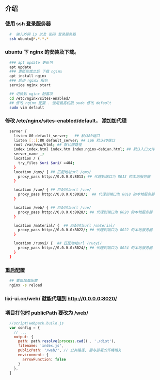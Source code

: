## 介绍

### 使用 ssh 登录服务器

```sh
  #  输入外网 ip 以及 密码 登录服务器
  ssh ubuntu@*.*.*.*
```

### ubuntu 下 nginx 的安装及下载。

```sh
  ### apt update 更新包
  apt update
  ### 更新完成之后 下载 nginx
  apt install nginx
  ### 启动 nginx 服务
  service nginx start
```
```sh
  ## 切换到 nginx 配置项
  cd /etc/nginx/sites-enabled/
  ## 修改 nginx 配置 . 使用最高权限 sudo 修改 default
  sudo vim default
```

### 修改 /etc/nginx/sites-enabled/default， 添加加代理
```sh
  server {
    listen 80 default_server;   ## 默认80端口
    listen [::]:80 default_server; ## ip6 默认80端口
    root /var/www/html; ## 默认根路径
    index index.html index.htm index.nginx-debian.html; ## 默认入口文件
    server_name _;
    location / {
      try_files $uri $uri/ =404; 
    }
    location /qms/ { ## 匹配地址url /qms/
      proxy_pass http://0.0.0.0:8013; ## 代理到端口为 8013 的本地服务器 
    }

    location /vue/ { ## 匹配地址url /vue/
      proxy_pass http://0.0.0.0:8018/;  ## 代理到端口为 8018 的本地服务器 
    }

    location /web/ { ## 匹配地址url /vue/
      proxy_pass http://0.0.0.0:8020/; ## 代理到端口为 8020 的本地服务器 
    }

    location /material/ {  ## 匹配地址url /material/
      proxy_pass http://0.0.0.0:8022/; ## 代理到端口为 8022 的本地服务器 
    }

    location /ruoyi/ {  ## 匹配地址url /ruoyi/
      proxy_pass http://0.0.0.0:8024/; ## 代理到端口为 8024 的本地服务器 
    }
  }
```
### 重启配置 

```sh
  ## 重新加载配置
  nginx -s reload
```

### lixi-ui.cn/web/ 就能代理到 http://0.0.0.0:8020/

### 项目打包时 publicPath 要改为 /web/

```js
  //script\webpack.build.js
  var config = {
    // ...
    output: {
      path: path.resolve(process.cwd() , './dist'),
      filename: 'index.js',
      publicPath: '/web/', // 公共路径, 要与部署的环境相关
      environment: {
        arrowFunction: false
      }
    },
  }
```
